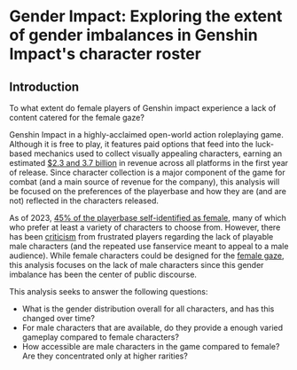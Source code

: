 # **Gender Impact: Exploring the extent of gender imbalances in Genshin Impact's character roster**

## Introduction

To what extent do female players of Genshin impact experience a lack of content catered for the female gaze?

Genshin Impact in a highly-acclaimed open-world action roleplaying game. Although it is free to play, it features paid options that feed into the luck-based mechanics used to collect visually appealing characters, earning an estimated [$2.3 and 3.7 billion](https://screenrant.com/genshin-impact-fortnite-gta5-first-year-revenue/) in revenue across all platforms in the first year of release. Since character collection is a major component of the game for combat (and a main source of revenue for the company), this analysis will be focused on the preferences of the playerbase and how they are (and are not) reflected in the characters released.

As of 2023, [45% of the playerbase self-identified as female](https://prioridata.com/data/genshin-impact-player-count/), many of which who prefer at least a variety of characters to choose from. However, there has been [criticism]('https://gamerant.com/genshin-impact-needs-more-male-characters/#:~:text=Genshin%20Impact%20players%20have%20expressed,total%20of%2093%20playable%20characters) from frustrated players regarding the lack of playable male characters (and the repeated use fanservice meant to appeal to a male audience). While female characters could be designed for the [female gaze](https://sartorialmagazine.com/lifestyle/2023/2/17/the-female-gaze), this analysis focuses on the lack of male characters since this gender imbalance has been the center of public discourse.

This analysis seeks to answer the following questions: 
   - What is the gender distribution overall for all characters, and has this changed over time?
   - For male characters that are available, do they provide a enough varied gameplay compared to female characters?
   - How accessible are male characters in the game compared to female? Are they concentrated only at higher rarities?                                                                 
